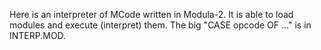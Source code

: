 Here is an interpreter of MCode written in Modula-2. It is able to load modules and execute (interpret) them. The big "CASE opcode OF ..." is in INTERP.MOD.
